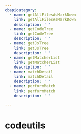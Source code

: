 ```yaml
---
cbapicategory:
  - name: getAllFilesAsMarkDown
    link: getAllFilesAsMarkDown
    description: ' '
  - name: getCodeTree
    link: getCodeTree
    description: ' '
  - name: getJsTree
    link: getJsTree
    description: ' '
  - name: getMatcherList
    link: getMatcherList
    description: ' '
  - name: matchDetail
    link: matchDetail
    description: ' '
  - name: performMatch
    link: performMatch
    description: ' '

---
```

# codeutils
<CBAPICategory />
